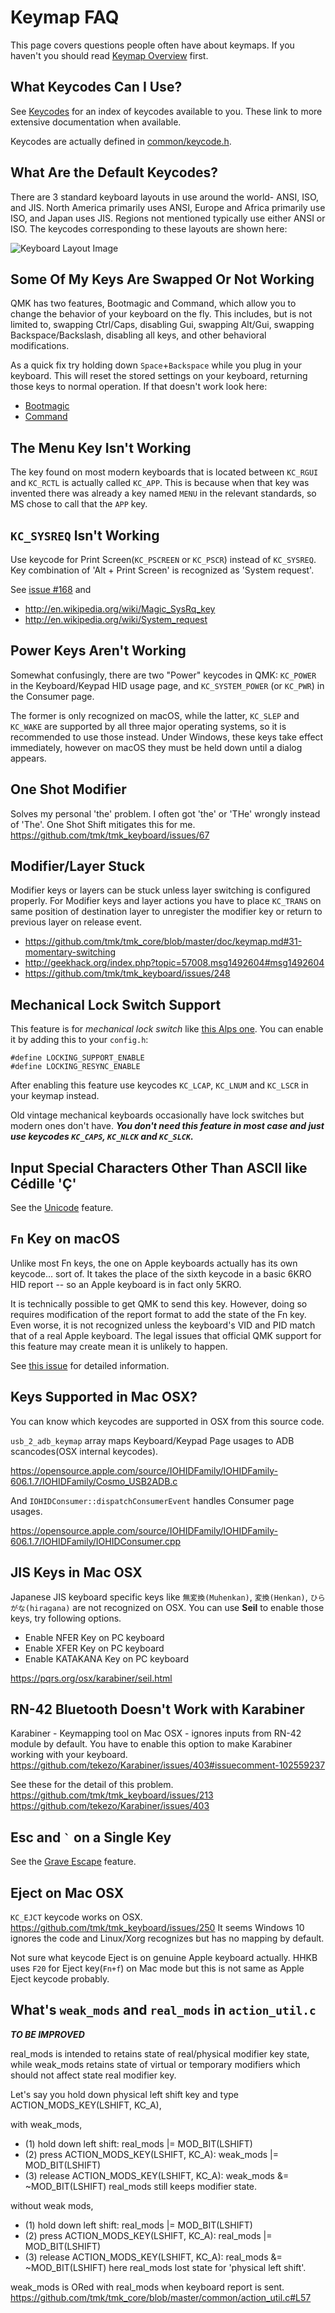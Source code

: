 # Keymap FAQ

This page covers questions people often have about keymaps. If you haven't you should read [Keymap Overview](keymap.md) first.

## What Keycodes Can I Use?
See [Keycodes](keycodes.md) for an index of keycodes available to you. These link to more extensive documentation when available.

Keycodes are actually defined in [common/keycode.h](https://github.com/qmk/qmk_firmware/blob/master/tmk_core/common/keycode.h).

## What Are the Default Keycodes?

There are 3 standard keyboard layouts in use around the world- ANSI, ISO, and JIS. North America primarily uses ANSI, Europe and Africa primarily use ISO, and Japan uses JIS. Regions not mentioned typically use either ANSI or ISO. The keycodes corresponding to these layouts are shown here:

<!-- Source for this image: http://www.keyboard-layout-editor.com/#/gists/bf431647d1001cff5eff20ae55621e9a -->
![Keyboard Layout Image](https://i.imgur.com/5wsh5wM.png)

## Some Of My Keys Are Swapped Or Not Working

QMK has two features, Bootmagic and Command, which allow you to change the behavior of your keyboard on the fly. This includes, but is not limited to, swapping Ctrl/Caps, disabling Gui, swapping Alt/Gui, swapping Backspace/Backslash, disabling all keys, and other behavioral modifications. 

As a quick fix try holding down `Space`+`Backspace` while you plug in your keyboard. This will reset the stored settings on your keyboard, returning those keys to normal operation. If that doesn't work look here:

* [Bootmagic](feature_bootmagic.md)
* [Command](feature_command.md) 

## The Menu Key Isn't Working

The key found on most modern keyboards that is located between `KC_RGUI` and `KC_RCTL` is actually called `KC_APP`. This is because when that key was invented there was already a key named `MENU` in the relevant standards, so MS chose to call that the `APP` key.

## `KC_SYSREQ` Isn't Working
Use keycode for Print Screen(`KC_PSCREEN` or `KC_PSCR`) instead of `KC_SYSREQ`. Key combination of 'Alt + Print Screen' is recognized as 'System request'.

See [issue #168](https://github.com/tmk/tmk_keyboard/issues/168) and
* http://en.wikipedia.org/wiki/Magic_SysRq_key
* http://en.wikipedia.org/wiki/System_request

## Power Keys Aren't Working

Somewhat confusingly, there are two "Power" keycodes in QMK: `KC_POWER` in the Keyboard/Keypad HID usage page, and `KC_SYSTEM_POWER` (or `KC_PWR`) in the Consumer page.

The former is only recognized on macOS, while the latter, `KC_SLEP` and `KC_WAKE` are supported by all three major operating systems, so it is recommended to use those instead. Under Windows, these keys take effect immediately, however on macOS they must be held down until a dialog appears.

## One Shot Modifier
Solves my personal 'the' problem. I often got 'the' or 'THe' wrongly instead of 'The'.  One Shot Shift mitigates this for me.
https://github.com/tmk/tmk_keyboard/issues/67

## Modifier/Layer Stuck
Modifier keys or layers can be stuck unless layer switching is configured properly.
For Modifier keys and layer actions you have to place `KC_TRANS` on same position of destination layer to  unregister the modifier key or return to previous layer on release event.

* https://github.com/tmk/tmk_core/blob/master/doc/keymap.md#31-momentary-switching
* http://geekhack.org/index.php?topic=57008.msg1492604#msg1492604
* https://github.com/tmk/tmk_keyboard/issues/248


## Mechanical Lock Switch Support

This feature is for *mechanical lock switch* like [this Alps one](http://deskthority.net/wiki/Alps_SKCL_Lock). You can enable it by adding this to your `config.h`:

```
#define LOCKING_SUPPORT_ENABLE
#define LOCKING_RESYNC_ENABLE
```

After enabling this feature use keycodes `KC_LCAP`, `KC_LNUM` and `KC_LSCR` in your keymap instead.

Old vintage mechanical keyboards occasionally have lock switches but modern ones don't have. ***You don't need this feature in most case and just use keycodes `KC_CAPS`, `KC_NLCK` and `KC_SLCK`.***

## Input Special Characters Other Than ASCII like Cédille 'Ç'

See the [Unicode](feature_unicode.md) feature.

## `Fn` Key on macOS

Unlike most Fn keys, the one on Apple keyboards actually has its own keycode... sort of. It takes the place of the sixth keycode in a basic 6KRO HID report -- so an Apple keyboard is in fact only 5KRO.

It is technically possible to get QMK to send this key. However, doing so requires modification of the report format to add the state of the Fn key.
Even worse, it is not recognized unless the keyboard's VID and PID match that of a real Apple keyboard. The legal issues that official QMK support for this feature may create mean it is unlikely to happen.

See [this issue](https://github.com/qmk/qmk_firmware/issues/2179) for detailed information.

## Keys Supported in Mac OSX?
You can know which keycodes are supported in OSX from this source code.

`usb_2_adb_keymap` array maps Keyboard/Keypad Page usages to ADB scancodes(OSX internal keycodes).

https://opensource.apple.com/source/IOHIDFamily/IOHIDFamily-606.1.7/IOHIDFamily/Cosmo_USB2ADB.c

And `IOHIDConsumer::dispatchConsumerEvent` handles Consumer page usages.

https://opensource.apple.com/source/IOHIDFamily/IOHIDFamily-606.1.7/IOHIDFamily/IOHIDConsumer.cpp


## JIS Keys in Mac OSX
Japanese JIS keyboard specific keys like `無変換(Muhenkan)`, `変換(Henkan)`, `ひらがな(hiragana)` are not recognized on OSX. You can use **Seil** to enable those keys, try following options.

* Enable NFER Key on PC keyboard
* Enable XFER Key on PC keyboard
* Enable KATAKANA Key on PC keyboard

https://pqrs.org/osx/karabiner/seil.html


## RN-42 Bluetooth Doesn't Work with Karabiner
Karabiner - Keymapping tool on Mac OSX - ignores inputs from RN-42 module by default. You have to enable this option to make Karabiner working with your keyboard.
https://github.com/tekezo/Karabiner/issues/403#issuecomment-102559237

See these for the detail of this problem.
https://github.com/tmk/tmk_keyboard/issues/213
https://github.com/tekezo/Karabiner/issues/403


## Esc and <code>&#96;</code> on a Single Key

See the [Grave Escape](feature_grave_esc.md) feature.

## Eject on Mac OSX
`KC_EJCT` keycode works on OSX. https://github.com/tmk/tmk_keyboard/issues/250
It seems Windows 10 ignores the code and Linux/Xorg recognizes but has no mapping by default.

Not sure what keycode Eject is on genuine Apple keyboard actually. HHKB uses `F20` for Eject key(`Fn+f`) on Mac mode but this is not same as Apple Eject keycode probably.


## What's `weak_mods` and `real_mods` in `action_util.c`
___TO BE IMPROVED___

real_mods is intended to retains state of real/physical modifier key state, while
weak_mods retains state of virtual or temporary modifiers which should not affect state real modifier key.

Let's say you hold down physical left shift key and type ACTION_MODS_KEY(LSHIFT, KC_A),

with weak_mods,
* (1) hold down left shift: real_mods |= MOD_BIT(LSHIFT)
* (2) press ACTION_MODS_KEY(LSHIFT, KC_A): weak_mods |= MOD_BIT(LSHIFT)
* (3) release ACTION_MODS_KEY(LSHIFT, KC_A): weak_mods &= ~MOD_BIT(LSHIFT)
real_mods still keeps modifier state.

without weak mods,
* (1) hold down left shift: real_mods |= MOD_BIT(LSHIFT)
* (2) press ACTION_MODS_KEY(LSHIFT, KC_A): real_mods |= MOD_BIT(LSHIFT)
* (3) release ACTION_MODS_KEY(LSHIFT, KC_A): real_mods &= ~MOD_BIT(LSHIFT)
here real_mods lost state for 'physical left shift'.

weak_mods is ORed with real_mods when keyboard report is sent.
https://github.com/tmk/tmk_core/blob/master/common/action_util.c#L57
